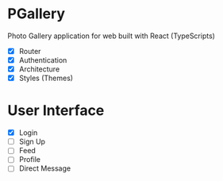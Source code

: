 # PGallery

Photo Gallery application for web built with React (TypeScripts)

- [x] Router
- [x] Authentication
- [x] Architecture
- [x] Styles (Themes)

# User Interface

- [x] Login
- [ ] Sign Up
- [ ] Feed
- [ ] Profile
- [ ] Direct Message